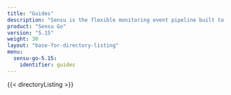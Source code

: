 ```yaml
---
title: "Guides"
description: "Sensu is the flexible monitoring event pipeline built to reduce operator burden and meet the challenges of monitoring multi-cloud and ephemeral infrastructures. Get started with a guided walkthrough."
product: "Sensu Go"
version: "5.15"
weight: 30
layout: "base-for-directory-listing"
menu:
  sensu-go-5.15:
    identifier: guides
---
```


{{< directoryListing >}}
